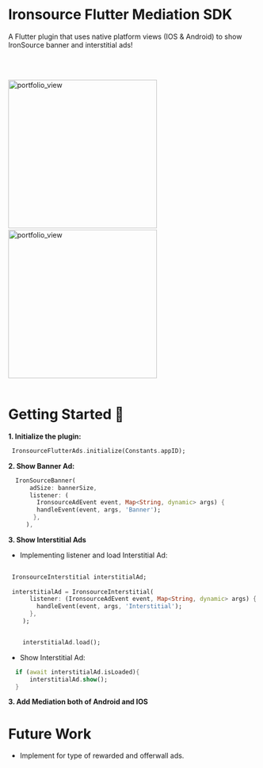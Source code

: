 # Ironsource Flutter Mediation SDK

A Flutter plugin that uses native platform views (IOS & Android) to show IronSource banner and interstitial ads!


</br></br>

<img width="300" alt="portfolio_view" src="https://live.staticflickr.com/65535/48574710632_fd7f318277_b.jpg">&nbsp;&nbsp; &nbsp;&nbsp;&nbsp; &nbsp;<img width="300" alt="portfolio_view" src="https://media.giphy.com/media/jqwcyovkVTiiDl9ZKh/giphy.gif"></br></br>


# Getting Started 🚀

<b>1. Initialize the plugin: </b>

```dart
 IronsourceFlutterAds.initialize(Constants.appID);
```

<b>2. Show Banner Ad:</b>

```dart
  IronSourceBanner(
      adSize: bannerSize,
      listener: (
        IronsourceAdEvent event, Map<String, dynamic> args) {
        handleEvent(event, args, 'Banner');
       },
     ),
```

<b>3. Show Interstitial Ads</b>

* Implementing listener and load Interstitial Ad:

```dart
 
 IronsourceInterstitial interstitialAd;
 
 interstitialAd = IronsourceInterstitial(
      listener: (IronsourceAdEvent event, Map<String, dynamic> args) {
        handleEvent(event, args, 'Interstitial');
      },
    );


    interstitialAd.load();
```

* Show Interstitial Ad:

```dart
  if (await interstitialAd.isLoaded){
      interstitialAd.show();
  }                        
```


<b>3. Add Mediation both of Android and IOS </b>



# Future Work
* Implement for type of rewarded and offerwall ads.


